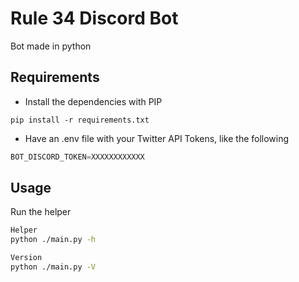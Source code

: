 # Rule 34 Discord Bot

Bot made in python

## Requirements

- Install the dependencies with PIP

`pip install -r requirements.txt`

- Have an .env file with your Twitter API Tokens, like the following

```python
BOT_DISCORD_TOKEN=XXXXXXXXXXXX
```

## Usage

Run the helper

```bash
Helper
python ./main.py -h

Version
python ./main.py -V
```
